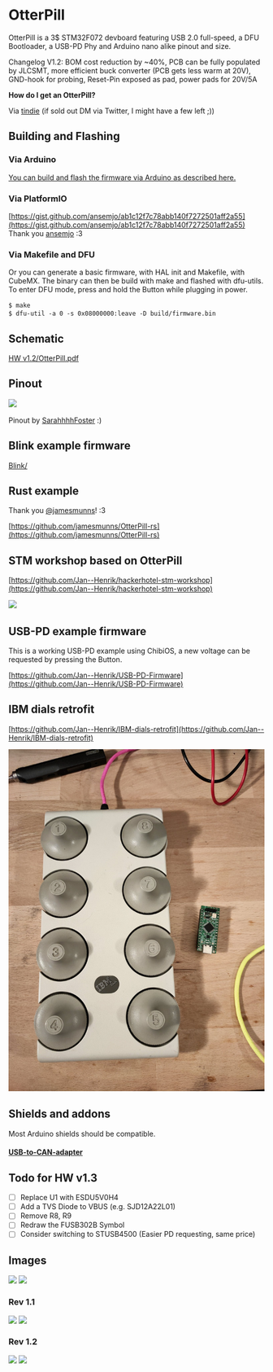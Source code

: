 # OtterPill

OtterPill is a 3$ STM32F072 devboard featuring USB 2.0 full-speed, a DFU Bootloader, a USB-PD Phy and Arduino nano alike pinout and size.

Changelog V1.2: BOM cost reduction by ~40%, PCB can be fully populated by JLCSMT, more efficient buck converter (PCB gets less warm at 20V), GND-hook for probing, Reset-Pin exposed as pad, power pads for 20V/5A

**How do I get an OtterPill?** 

Via [tindie](https://www.tindie.com/products/jan_henrik/otterpill/) (if sold out DM via Twitter, I might have a few left ;))

## Building and Flashing
### Via Arduino

[You can build and flash the firmware via Arduino as described here.](https://github.com/stm32duino/Arduino_Core_STM32)

### Via PlatformIO

[https://gist.github.com/ansemjo/ab1c12f7c78abb140f7272501aff2a55](https://gist.github.com/ansemjo/ab1c12f7c78abb140f7272501aff2a55) Thank you [ansemjo](https://github.com/ansemjo) :3

### Via Makefile and DFU

Or you can generate a basic firmware, with HAL init and Makefile, with CubeMX. The binary can then be build with make and flashed with dfu-utils. To enter DFU mode, press and hold the Button while plugging in power.

    $ make
    $ dfu-util -a 0 -s 0x08000000:leave -D build/firmware.bin

## Schematic

[HW v1.2/OtterPill.pdf](HW%20v1.2/OtterPill.pdf)

## Pinout

![](pinout.png)

Pinout by [SarahhhhFoster](https://github.com/SarahhhhFoster) :)

## Blink example firmware

[Blink/](Blink/)

## Rust example

Thank you [@jamesmunns](https://github.com/jamesmunns)! :3

[https://github.com/jamesmunns/OtterPill-rs](https://github.com/jamesmunns/OtterPill-rs)

## STM workshop based on OtterPill

[https://github.com/Jan--Henrik/hackerhotel-stm-workshop](https://github.com/Jan--Henrik/hackerhotel-stm-workshop)

![](https://github.com/Jan--Henrik/hackerhotel-stm-workshop/blob/master/monochrome_c.gif)

## USB-PD example firmware

This is a working USB-PD example using ChibiOS, a new voltage can be requested by pressing the Button.

[https://github.com/Jan--Henrik/USB-PD-Firmware](https://github.com/Jan--Henrik/USB-PD-Firmware)

## IBM dials retrofit

[https://github.com/Jan--Henrik/IBM-dials-retrofit](https://github.com/Jan--Henrik/IBM-dials-retrofit)

<img src="https://raw.githubusercontent.com/Jan--Henrik/IBM-dials-retrofit/4c27e5c5fda3bd528e12d15f71b0f5aaa8c24b97/images/1.jpeg" width="600">


## Shields and addons

Most Arduino shields should be compatible.

#### [USB-to-CAN-adapter](https://github.com/Jan--Henrik/OtterPill-CAN-Adapter)

## Todo for HW v1.3

 - [ ] Replace U1 with ESDU5V0H4
 - [ ] Add a TVS Diode to VBUS (e.g. SJD12A22L01)
 - [ ] Remove R8, R9
 - [ ] Redraw the FUSB302B Symbol
 - [ ] Consider switching to STUSB4500 (Easier PD requesting, same price)

## Images

![](images/1.jpg)
![](images/2.jpg)

### Rev 1.1

![](images/3.jpg)
![](images/4.jpg)

### Rev 1.2


![](images/2_1.jpg)
![](images/2_2.jpg)

